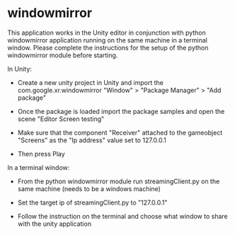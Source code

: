 # windowmirror

This application works in the Unity editor in conjunction with python
windowmirror application running on the same machine in a terminal window.
Please complete the instructions for the setup of the python windowmirror module
before starting.

In Unity:

* Create a new unity project in Unity and import the com.google.xr.windowmirror
"Window" > "Package Manager" > "Add package"

* Once the package is loaded import the package samples and open the scene
"Editor Screen testing"

* Make sure that the component "Receiver" attached to the gameobject
"Screens" as the "Ip address" value set to 127.0.0.1

* Then press Play

In a terminal window:

* From the python windowmirror module run streamingClient.py on the same
machine (needs to be a windows machine)

* Set the target ip of streamingClient.py to "127.0.0.1"

* Follow the instruction on the terminal and choose what window to share with
the unity application

